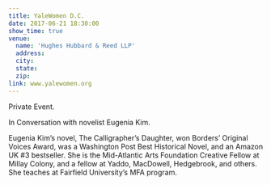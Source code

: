 ```yaml
---
title: YaleWomen D.C.
date: 2017-06-21 18:30:00
show_time: true
venue:
  name: 'Hughes Hubbard & Reed LLP'
  address:
  city:
  state:
  zip:
link: www.yalewomen.org
---
```



Private Event.&nbsp;&nbsp;

In Conversation with novelist Eugenia Kim.

Eugenia Kim’s novel, The Calligrapher’s Daughter, won Borders’ Original Voices Award, was a Washington Post Best Historical Novel, and an Amazon UK #3 bestseller. She is the Mid-Atlantic Arts Foundation Creative Fellow at Millay Colony, and a fellow at Yaddo, MacDowell, Hedgebrook, and others. She teaches at Fairfield University’s MFA program.